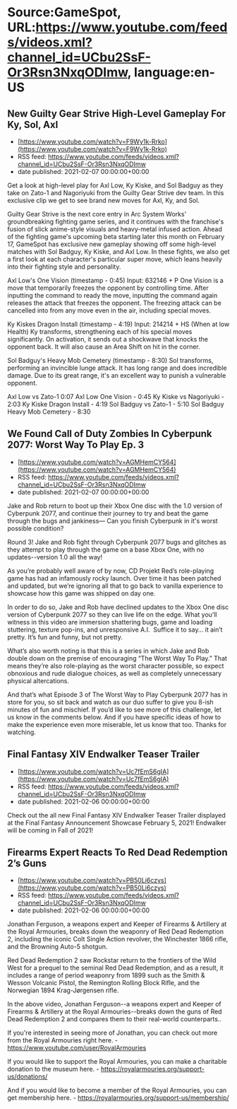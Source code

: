 # Source:GameSpot, URL:https://www.youtube.com/feeds/videos.xml?channel_id=UCbu2SsF-Or3Rsn3NxqODImw, language:en-US

## New Guilty Gear Strive High-Level Gameplay For Ky, Sol, Axl
 - [https://www.youtube.com/watch?v=F9Wy1k-Rrko](https://www.youtube.com/watch?v=F9Wy1k-Rrko)
 - RSS feed: https://www.youtube.com/feeds/videos.xml?channel_id=UCbu2SsF-Or3Rsn3NxqODImw
 - date published: 2021-02-07 00:00:00+00:00

Get a look at high-level play for Axl Low, Ky Kiske, and Sol Badguy as they take on Zato-1 and Nagoriyuki from the Guilty Gear Strive dev team. In this exclusive clip we get to see brand new moves for Axl, Ky, and Sol.

Guilty Gear Strive is the next core entry in Arc System Works' groundbreaking fighting game series, and it continues with the franchise's fusion of slick anime-style visuals and heavy-metal infused action. Ahead of the fighting game's upcoming beta starting later this month on February 17, GameSpot has exclusive new gameplay showing off some high-level matches with Sol Badguy, Ky Kiske, and Axl Low. In these fights, we also get a first look at each character's particular super move, which leans heavily into their fighting style and personality.

Axl Low's One Vision  (timestamp - 0:45) 
Input: 632146 + P
One Vision is a move that temporarily freezes the opponent by controlling time. After inputting the command to ready the move, inputting the command again releases the attack that freezes the opponent. The freezing attack can be cancelled into from any move even in the air, including special moves.

Ky Kiskes Dragon Install (timestamp - 4:19)
Input: 214214 + HS (When at low Health)
Ky transforms, strengthening each of his special moves significantly. On activation, it sends out a shockwave that knocks the opponent back. It will also cause an Area Shift on hit in the corner.

Sol Badguy's Heavy Mob Cemetery (timestamp - 8:30)
Sol transforms, performing an invincible lunge attack. It has long range and does incredible damage. Due to its great range, it's an excellent way to punish a vulnerable opponent.

Axl Low vs Zato-1 0:07
Axl Low One Vision - 0:45
Ky Kiske vs Nagoriyuki - 2:03
Ky Kiske Dragon Install - 4:19
Sol Badguy vs Zato-1 - 5:10
Sol Badguy Heavy Mob Cemetery - 8:30

## We Found Call of Duty Zombies In Cyberpunk 2077: Worst Way To Play Ep. 3
 - [https://www.youtube.com/watch?v=AGMHemCY564](https://www.youtube.com/watch?v=AGMHemCY564)
 - RSS feed: https://www.youtube.com/feeds/videos.xml?channel_id=UCbu2SsF-Or3Rsn3NxqODImw
 - date published: 2021-02-07 00:00:00+00:00

Jake and Rob return to boot up their Xbox One disc with the 1.0 version of Cyberpunk 2077, and continue their journey to try and beat the game through the bugs and jankiness— Can you finish Cyberpunk in it's worst possible condition?


Round 3! Jake and Rob fight through Cyberpunk 2077 bugs and glitches as they attempt to play through the game on a base Xbox One, with no updates--version 1.0 all the way!

As you’re probably well aware of by now, CD Projekt Red’s role-playing game has had an infamously rocky launch. Over time it has been patched and updated, but we’re ignoring all that to go back to vanilla experience to showcase how this game was shipped on day one.

In order to do so, Jake and Rob have declined updates to the Xbox One disc version of Cyberpunk 2077 so they can live life on the edge. What you’ll witness in this video are immersion shattering bugs, game and loading stuttering, texture pop-ins, and unresponsive A.I.  Suffice it to say… it ain’t pretty. It’s fun and funny, but not pretty.

What’s also worth noting is that this is a series in which Jake and Rob double down on the premise of encouraging “The Worst Way To Play.” That means they’re also role-playing as the worst character possible, so expect obnoxious and rude dialogue choices, as well as completely unnecessary physical altercations.

And that’s what Episode 3 of The Worst Way to Play Cyberpunk 2077 has in store for you, so sit back and watch as our duo suffer to give you 8-ish minutes of fun and mischief. If you’d like to see more of this challenge, let us know in the comments below. And if you have specific ideas of how to make the experience even more miserable, let us know that too. Thanks for watching.

## Final Fantasy XIV Endwalker Teaser Trailer
 - [https://www.youtube.com/watch?v=Uc7fEmS6gIA](https://www.youtube.com/watch?v=Uc7fEmS6gIA)
 - RSS feed: https://www.youtube.com/feeds/videos.xml?channel_id=UCbu2SsF-Or3Rsn3NxqODImw
 - date published: 2021-02-06 00:00:00+00:00

Check out the all new Final Fantasy XIV Endwalker Teaser Trailer displayed at the Final Fantasy Announcement Showcase February 5, 2021! Endwalker will be coming in Fall of 2021!

## Firearms Expert Reacts To Red Dead Redemption 2’s Guns
 - [https://www.youtube.com/watch?v=PB50Li6czys](https://www.youtube.com/watch?v=PB50Li6czys)
 - RSS feed: https://www.youtube.com/feeds/videos.xml?channel_id=UCbu2SsF-Or3Rsn3NxqODImw
 - date published: 2021-02-06 00:00:00+00:00

Jonathan Ferguson, a weapons expert and Keeper of Firearms & Artillery at the Royal Armouries, breaks down the weaponry of Red Dead Redemption 2, including the iconic Colt Single Action revolver, the Winchester 1866 rifle, and the Browning Auto-5 shotgun.

Red Dead Redemption 2 saw Rockstar return to the frontiers of the Wild West for a prequel to the seminal Red Dead Redemption, and as a result, it includes a range of period weaponry from 1899 such as the Smith & Wesson Volcanic Pistol, the Remington Rolling Block Rifle, and the Norwegian 1894 Krag-Jørgensen rifle.

In the above video, Jonathan Ferguson--a weapons expert and Keeper of Firearms & Artillery at the Royal Armouries--breaks down the guns of Red Dead Redemption 2 and compares them to their real-world counterparts..

If you're interested in seeing more of Jonathan, you can check out more from the Royal Armouries right here. - https://www.youtube.com/user/RoyalArmouries 

If you would like to support the Royal Armouries, you can make a charitable donation to the museum here. - https://royalarmouries.org/support-us/donations/

And if you would like to become a member of the Royal Armouries, you can get membership here. - https://royalarmouries.org/support-us/membership/

